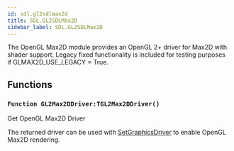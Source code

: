 ```yaml
---
id: sdl.gl2sdlmax2d
title: SDL.GL2SDLMax2D
sidebar_label: SDL.GL2SDLMax2D
---
```




The OpenGL Max2D module provides an OpenGL 2+ driver for Max2D with shader support.
Legacy fixed functionality is included for testing purposes if GLMAX2D_USE_LEGACY = True.


## Functions

### `Function GL2Max2DDriver:TGL2Max2DDriver()`

Get OpenGL Max2D Driver


The returned driver can be used with [SetGraphicsDriver](../../brl/brl.graphics/#function-setgraphicsdriver-driver-tgraphicsdriver-defaultflags-graphics-backbuffer) to enable OpenGL Max2D rendering.


<br/>

